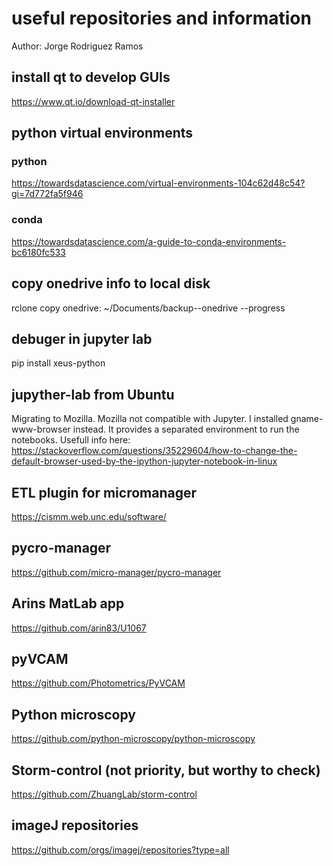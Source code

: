 # useful repositories and information

Author: Jorge Rodriguez Ramos

## install qt to develop GUIs

https://www.qt.io/download-qt-installer

## python virtual environments

### python

https://towardsdatascience.com/virtual-environments-104c62d48c54?gi=7d772fa5f946

### conda

https://towardsdatascience.com/a-guide-to-conda-environments-bc6180fc533



## copy onedrive info to local disk
rclone copy onedrive: ~/Documents/backup--onedrive --progress

## debuger in jupyter lab
pip install xeus-python

## jupyther-lab from Ubuntu
Migrating to Mozilla. Mozilla not compatible with Jupyter. I installed gname-www-browser instead. It provides a separated environment to run the notebooks.
Usefull info here:
https://stackoverflow.com/questions/35229604/how-to-change-the-default-browser-used-by-the-ipython-jupyter-notebook-in-linux


## ETL plugin for micromanager

https://cismm.web.unc.edu/software/

## pycro-manager

https://github.com/micro-manager/pycro-manager

## Arins MatLab app

https://github.com/arin83/U1067

## pyVCAM

https://github.com/Photometrics/PyVCAM

## Python microscopy

https://github.com/python-microscopy/python-microscopy

## Storm-control (not priority, but worthy to check)

https://github.com/ZhuangLab/storm-control

## imageJ repositories

https://github.com/orgs/imagej/repositories?type=all

